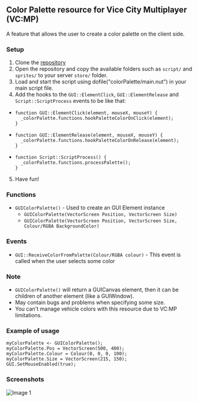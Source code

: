 ## Color Palette resource for Vice City Multiplayer (VC:MP)
A feature that allows the user to create a color palette on the client side.

### Setup
1. Clone the [repository](https://github.com/Razorn7/Color-Palette-for-Vice-City-Multiplayer/)
2. Open the repository and copy the available folders such as `script/` and `sprites/` to your server `store/` folder.
3. Load and start the script using dofile("colorPalette/main.nut") in your main script file.
4. Add the hooks to the `GUI::ElementClick`, `GUI::ElementRelease` and `Script::ScriptProcess` events to be like that:
- ```squirrel
  function GUI::ElementClick(element, mouseX, mouseY) {
    _colorPalette.functions.hookPaletteColorOnClick(element);
  }
  
- ```squirrel
  function GUI::ElementRelease(element, mouseX, mouseY) {
    _colorPalette.functions.hookPaletteColorOnRelease(element);
  }

- ```squirrel
  function Script::ScriptProcess() {
    _colorPalette.functions.processPalette();
  }
5. Have fun!

### Functions
- `GUIColorPalette()` - Used to create an GUI Element instance
  - `GUIColorPalette(VectorScreen Position, VectorScreen Size)`
  - `GUIColorPalette(VectorScreen Position, VectorScreen Size, Colour/RGBA BackgroundColor)`

### Events
- `GUI::ReceiveColorFromPalette(Colour/RGBA colour)` - This event is called when the user selects some color

### Note
- `GUIColorPalette()` will return a GUICanvas element, then it can be children of another element (like a GUIWindow).
- May contain bugs and problems when specifying some size.
- You can't manage vehicle colors with this resource due to VC:MP limitations.

### Example of usage
```squirrel
myColorPalette <- GUIColorPalette();
myColorPalette.Pos = VectorScreen(500, 400);
myColorPalette.Colour = Colour(0, 0, 0, 100);
myColorPalette.Size = VectorScreen(215, 150);
GUI.SetMouseEnabled(true);
```

### Screenshots
![Image 1](https://i.imgur.com/h9hd1Uk.png)
